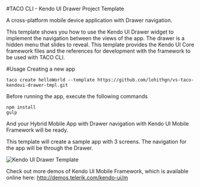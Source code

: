 #TACO CLI - Kendo UI Drawer Project Template

A cross-platform mobile device application with Drawer navigation.
    
This template shows you how to use the Kendo UI Drawer widget to implement the navigation between the views of the app. The drawer is a hidden menu that slides to reveal. This template provides the Kendo UI Core framework files and the references for development with the framework to be used with TACO CLI.

#Usage
Creating a new app

    taco create helloWorld --template https://github.com/lohithgn/vs-taco-kendoui-drawer-tmpl.git

Before running the app, execute the following commands

	npm install
	gulp

And your Hybrid Mobile App with Drawer navigation with Kendo UI Mobile Framework will be ready.

This template will create  a sample app with 3 screens. The navigation for the app will be through the Drawer. 

![Kendo UI Drawer Template](http://content.screencast.com/users/Kashyapa/folders/TACO-CLI-ScreenShots/media/9c642502-85d5-4f4b-9b8f-65c2c8ea4fa6/KendiUIDrawerTemplate.png)

Check out more demos of Kendo UI Mobile Framework, which is available online here: http://demos.telerik.com/kendo-ui/m
